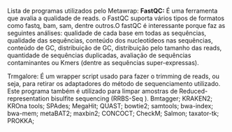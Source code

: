 Lista de programas utilizados pelo Metawrap:
**FastQC:** É uma ferramenta que avalia a qualidade de reads. o FastQC suporta vários tipos de formatos como fastq, bam, sam, dentre outros.O fastQC é interessante porque faz as seguintes análises: qualidade de cada base em todas as sequências, qualidade das sequências, conteúdo dos nucleotídeos nas sequências, conteúdo de GC, distribuição de GC, distribuição pelo tamanho das reads, quantidade de sequências duplicadas, avaliação de sequências contaminantes ou Kmers (dentre as sequências super-expressas).

Trmgalore: É um wrapper script usado para fazer o trimming de reads, ou seja, para retirar os adaptadores do método de sequenciamento utilizado. Este programa também é utilizado para limpar amostras de Reduced-representation bisulfite sequencing (RRBS-Seq ).
Bmtagger;
KRAKEN2;
KROna tools;
SPAdes;
MegaHit;
QUAST;
bowtie2;
samtools;
bwa-index;
bwa-mem;
metaBAT2;
maxbin2;
CONCOCT;
CheckM;
Salmon;
taxator-tk;
PROKKA;
